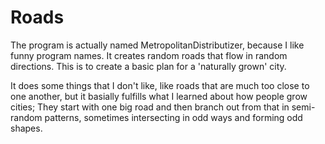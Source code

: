 # Roads

The program is actually named MetropolitanDistributizer, because I like funny program names. It creates random roads that flow in random directions. This is to create a basic plan for a 'naturally grown' city. 

It does some things that I don't like, like roads that are much too close to one another, but it basially fulfills what I learned about how people grow cities; They start with one big road and then branch out from that in semi-random patterns, sometimes intersecting in odd ways and forming odd shapes. 
